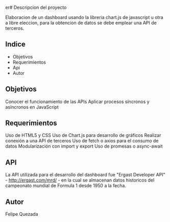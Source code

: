 er# Descripcion del proyecto

Elaboracion de un dashboard usando la libreria chart.js de javascript u otra a libre eleccion, para la obtencion de datos se debe emplear una API de terceros.

## Indice
- Objetivos
- Requerimientos
- Api
- Autor

## Objetivos

Conocer el funcionamiento de las APIs
Aplicar procesos síncronos y asíncronos en JavaScript

## Requerimientos 

Uso de HTML5 y CSS
Uso de Chart.js para desarrollo de gráficos
Realizar conexión a una API de terceros
Uso de fetch o axios para el consumo de datos
Modularización con import y export
Uso de promesas o async-await

## API

La API utilizada para el desarrollo del dashboard fue "Ergast Developer API" - http://ergast.com/mrd/ - en la cual se almacenan datos historicos del campeonato mundial de
Formula 1 desde 1950 a la fecha.

## Autor

Felipe Quezada

